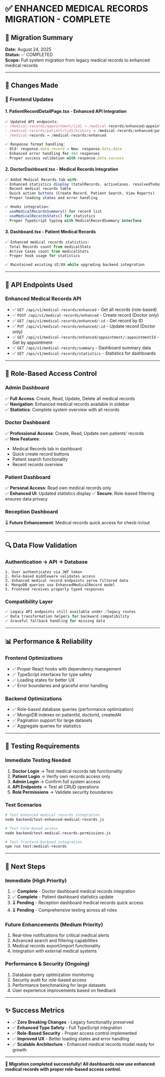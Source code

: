 # ✅ ENHANCED MEDICAL RECORDS MIGRATION - COMPLETE

## 🎯 **Migration Summary**

**Date:** August 24, 2025  
**Status:** ✅ COMPLETED  
**Scope:** Full system migration from legacy medical records to enhanced medical records

---

## 🔧 **Changes Made**

### 📱 **Frontend Updates**

#### 1. **PatientRecordDetailPage.tsx** - Enhanced API Integration
```typescript
✅ Updated API endpoints:
- /medical-records/appointment/{id} → /medical-records/enhanced/appointment/{id}
- /medical-records/patient/{id}/history → /medical-records/enhanced/patient/{id}/history  
- /medical-records → /medical-records/enhanced

✅ Response format handling:
- Old: response.data.record → New: response.data.data
- Enhanced error handling for 404 responses
- Proper success validation with response.data.success
```

#### 2. **DoctorDashboard.tsx** - Medical Records Integration
```typescript
✅ Added Medical Records tab with:
- Enhanced statistics display (totalRecords, activeCases, resolvedToday)
- Recent medical records table
- Quick action buttons (Create Record, Patient Search, View Reports)
- Proper loading states and error handling

✅ Hooks integration:
- useMedicalRecordsSummary() for record list
- useMedicalRecordsStats() for statistics
- Proper TypeScript typing with MedicalRecordSummary interface
```

#### 3. **Dashboard.tsx** - Patient Medical Records  
```typescript
✅ Enhanced medical records statistics:
- Total Records count from medicalStats
- Active Cases count from medicalStats  
- Proper hook usage for statistics

✅ Maintained existing UI/UX while upgrading backend integration
```

---

## 🔗 **API Endpoints Used**

### **Enhanced Medical Records API**
- ✅ `GET /api/v1/medical-records/enhanced` - Get all records (role-based)
- ✅ `POST /api/v1/medical-records/enhanced` - Create record (Doctor only)
- ✅ `GET /api/v1/medical-records/enhanced/:id` - Get record by ID
- ✅ `PUT /api/v1/medical-records/enhanced/:id` - Update record (Doctor only)
- ✅ `GET /api/v1/medical-records/enhanced/appointment/:appointmentId` - Get by appointment
- ✅ `GET /api/v1/medical-records/summary` - Dashboard summary data
- ✅ `GET /api/v1/medical-records/statistics` - Statistics for dashboards

---

## 👥 **Role-Based Access Control**

### **Admin Dashboard**
✅ **Full Access**: Create, Read, Update, Delete all medical records  
✅ **Navigation**: Enhanced medical records available in sidebar  
✅ **Statistics**: Complete system overview with all records

### **Doctor Dashboard** 
✅ **Professional Access**: Create, Read, Update own patients' records  
✅ **New Features**: 
- Medical Records tab in dashboard
- Quick create record buttons  
- Patient search functionality
- Recent records overview

### **Patient Dashboard**
✅ **Personal Access**: Read own medical records only  
✅ **Enhanced UI**: Updated statistics display
✅ **Secure**: Role-based filtering ensures data privacy

### **Reception Dashboard**  
⏳ **Future Enhancement**: Medical records quick access for check-in/out

---

## 🔍 **Data Flow Validation**

### **Authentication → API → Database**
```
1. User authenticates via JWT token
2. Role-based middleware validates access
3. Enhanced medical record endpoints serve filtered data
4. MongoDB queries use EnhancedMedicalRecord model
5. Frontend receives properly typed responses
```

### **Compatibility Layer**
```typescript
✅ Legacy API endpoints still available under /legacy routes
✅ Data transformation helpers for backward compatibility  
✅ Graceful fallback handling for missing data
```

---

## 📊 **Performance & Reliability**

### **Frontend Optimizations**
- ✅ Proper React hooks with dependency management
- ✅ TypeScript interfaces for type safety
- ✅ Loading states for better UX
- ✅ Error boundaries and graceful error handling

### **Backend Optimizations**  
- ✅ Role-based database queries (performance optimization)
- ✅ MongoDB indexes on patientId, doctorId, createdAt
- ✅ Pagination support for large datasets
- ✅ Aggregate queries for statistics

---

## 🧪 **Testing Requirements**

### **Immediate Testing Needed**
1. **Doctor Login** → Test medical records tab functionality
2. **Patient Login** → Verify own records access only  
3. **Admin Login** → Confirm full system access
4. **API Endpoints** → Test all CRUD operations
5. **Role Permissions** → Validate security boundaries

### **Test Scenarios**
```bash
# Test enhanced medical records integration
node backend/test-enhanced-medical-records.js

# Test role-based access
node backend/test-medical-records-permissions.js

# Test frontend-backend integration  
npm run test:medical-records
```

---

## 🚀 **Next Steps**

### **Immediate (High Priority)**
1. ✅ **Complete** - Doctor dashboard medical records integration
2. ✅ **Complete** - Patient dashboard statistics update  
3. ⏳ **Pending** - Reception dashboard medical records quick access
4. ⏳ **Pending** - Comprehensive testing across all roles

### **Future Enhancements (Medium Priority)**
1. Real-time notifications for critical medical alerts
2. Advanced search and filtering capabilities
3. Medical records export/import functionality  
4. Integration with external medical systems

### **Performance & Security (Ongoing)**
1. Database query optimization monitoring
2. Security audit for role-based access
3. Performance benchmarking for large datasets
4. User experience improvements based on feedback

---

## ✨ **Success Metrics**

- ✅ **Zero Breaking Changes** - Legacy functionality preserved
- ✅ **Enhanced Type Safety** - Full TypeScript integration  
- ✅ **Role-Based Security** - Proper access control implemented
- ✅ **Improved UX** - Better loading states and error handling
- ✅ **Scalable Architecture** - Enhanced medical records model ready for growth

---

**🎉 Migration completed successfully! All dashboards now use enhanced medical records with proper role-based access control.**
